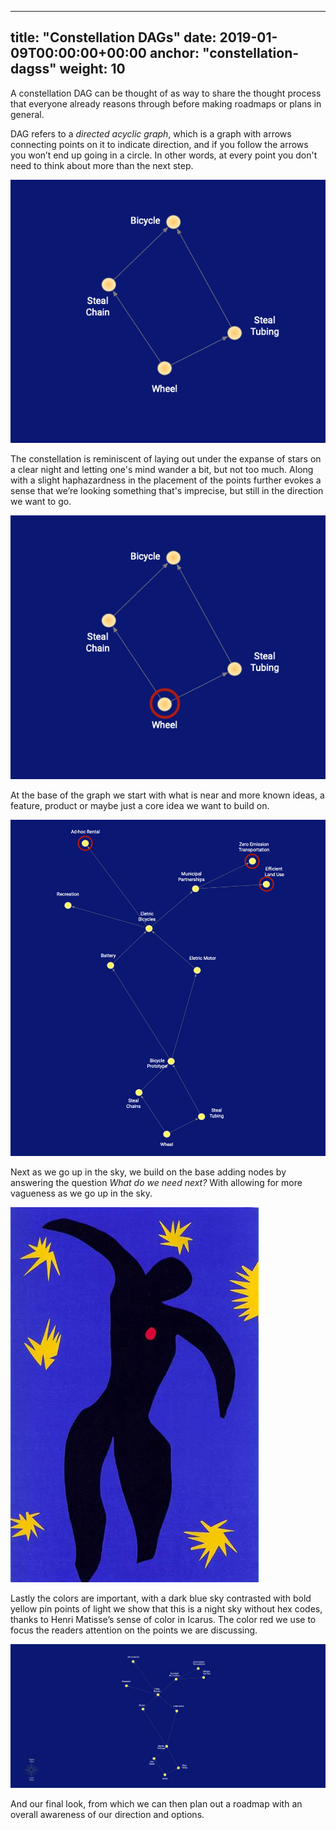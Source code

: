 

---
title: "Constellation DAGs"
date: 2019-01-09T00:00:00+00:00
anchor: "constellation-dagss"
weight: 10
---

A constellation DAG can be thought of as way to share the thought process that everyone already reasons through before making roadmaps or plans in general.

DAG refers to a *directed acyclic graph*, which is a graph with arrows connecting points on it to indicate direction, and if you follow the arrows you won’t end up going in a circle. In other words, at every point you don't need to think about more than the next step.

![](images/constellation-dags-1.png)

The constellation is reminiscent of laying out under the expanse of stars on a clear night and letting one's mind wander a bit, but not too much. Along with a slight haphazardness in the placement of the points further evokes a sense that we’re looking something that's imprecise, but still in the direction we want to go.

![](images/constellation-dags-2.png)

At the base of the graph we start with what is near and more known ideas, a feature, product or maybe just a core idea we want to build on.

![](images/constellation-dags-3.png)

Next as we go up in the sky, we build on the base adding nodes by answering the question *What do we need next?* With allowing for more vagueness as we go up in the sky.

![](images/icarus-1944.jpg)

Lastly the colors are important, with a dark blue sky contrasted with bold yellow pin points of light we show that this is a night sky without hex codes, thanks to Henri Matisse’s sense of color in Icarus. The color red we use to focus the readers attention on the points we are discussing. 

![](images/constellation-dags-4.png)

And our final look, from which we can then plan out a roadmap    with an overall awareness of our direction and options. 